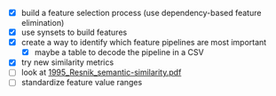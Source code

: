 * [x] build a feature selection process (use dependency-based feature elimination)
* [x] use synsets to build features
* [x] create a way to identify which feature pipelines are most important
    * [x] maybe a table to decode the pipeline in a CSV
* [x] try new similarity metrics
* [ ] look at [1995_Resnik_semantic-similarity.pdf](../references/1995_Resnik_semantic-similarity.pdf)
* [ ] standardize feature value ranges

